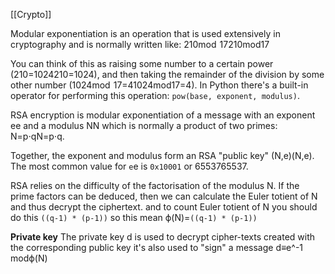 [[Crypto]]

Modular exponentiation is an operation that is used extensively in cryptography and is normally written like: 210mod  17210mod17  
  
You can think of this as raising some number to a certain power (210=1024210=1024), and then taking the remainder of the division by some other number (1024mod  17=41024mod17=4). In Python there's a built-in operator for performing this operation: `pow(base, exponent, modulus)`.

RSA encryption is modular exponentiation of a message with an exponent ee and a modulus NN which is normally a product of two primes: N=p⋅qN=p⋅q.  
  
Together, the exponent and modulus form an RSA "public key" (N,e)(N,e). The most common value for `e`e is `0x10001` or 6553765537.

RSA relies on the difficulty of the factorisation of the modulus N. If the prime factors can be deduced, then we can calculate the Euler totient of N and thus decrypt the ciphertext.
and to count  Euler totient of N you should do this `((q-1) * (p-1))`
so this mean ϕ(N)=`((q-1) * (p-1))`

**Private key** The private key d is used to decrypt cipher-texts created with the corresponding public key it's also used to "sign" a message
d≡e^-1 modϕ(N)